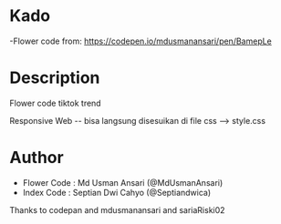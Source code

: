 # Kado

-Flower code from: https://codepen.io/mdusmanansari/pen/BamepLe

# Description

Flower code tiktok trend

Responsive Web -- bisa langsung disesuikan di file css --> style.css

# Author

- Flower Code : Md Usman Ansari (@MdUsmanAnsari)
- Index Code : Septian Dwi Cahyo (@Septiandwica)

Thanks to codepan and mdusmanansari and sariaRiski02
